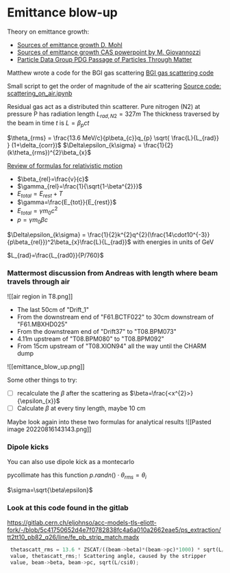 # Emittance blow-up

Theory on emittance growth:
* [Sources of emittance growth D. Mohl](https://cds.cern.ch/record/941314/files/p245.pdf)
* [Sources of emittance growth CAS powerpoint by M. Giovannozzi](https://cas.web.cern.ch/sites/default/files/lectures/trieste-2005/giovannozzi-final.pdf)
* [Particle Data Group PDG Passage of Particles Through Matter](https://pdg.lbl.gov/2020/reviews/rpp2020-rev-passage-particles-matter.pdf)

Matthew wrote a code for the BGI gas scattering
[BGI gas scattering code](https://gitlab.cern.ch/mfraser/ps-injection-matching-analysis/-/blob/master/BGI_gas_scattering.ipynb)

Small script to get the order of magnitude of the air scattering
[Source code: scattering_on_air.ipynb](https://gitlab.cern.ch/eljohnso/quad-scan-east/-/blob/master/scattering_on_air.ipynb)

Residual gas act as a distributed thin scatterer. Pure nitrogen (N2) at pressure P has radiation length $L_{rad,N2}=327m$ The thickness traversed by the beam in time $t$ is $L=β_{p}ct$

$\theta_{rms} = \frac{13.6 MeV/c}{p\beta_{c}}q_{p} \sqrt{ \frac{L}{L_{rad}} } (1+\delta_{corr})$
$\Delta\epsilon_{k\sigma} = \frac{1}{2}(k\theta_{rms})^{2}\beta_{x}$

[Review of formulas for relativistic motion](https://uspas.fnal.gov/materials/12MSU/rellect.pdf)
-   $\beta_{rel}=\frac{v}{c}$
-   $\gamma_{rel}=\frac{1}{\sqrt{1-\beta^{2}}}$
-   $E_{total}=E_{rest}+T$
-   $\gamma=\frac{E_{tot}}{E_{rest}}$
-   $E_{total}=\gamma m_{0}c^{2}$
-   $p=\gamma m_{0} \beta c$

$\Delta\epsilon_{k\sigma} = \frac{1}{2}k^{2}q^{2}(\frac{14\cdot10^{-3}}{p\beta_{rel}})^2\beta_{x}\frac{L}{L_{rad}}$ with energies in units of GeV

$L_{rad}=\frac{L_{rad0}}{P/760}$

### Mattermost discussion from Andreas with length where beam travels through air
![[air region in T8.png]]
-   The last 50cm of "Drift_1"
-   From the downstream end of "F61.BCTF022" to 30cm downstream of "F61.MBXHD025"
-   From the downstream end of "Drift37" to "T08.BPM073"
-   4.11m upstream of "T08.BPM080" to "T08.BPM092"
-   From 15cm upstream of "T08.XION94" all the way until the CHARM dump

![[emittance_blow_up.png]]

Some other things to try:
* [ ] recalculate the $\beta$ after the scattering as $\beta=\frac{<x^{2}>}{\epsilon_{x}}$ 
* [ ] Calculate $\beta$ at every tiny length, maybe 10 cm

Maybe look again into these two formulas for analytical results
![[Pasted image 20220816143143.png]]


### Dipole kicks
You can also use dipole kick as a montecarlo

pycollimate has this function
$p.randn()\cdot\theta_{rms} = \theta_{i}$

$\sigma=\sqrt{\beta\epsilon}$


### Look at this code found in the gitlab
https://gitlab.cern.ch/eljohnso/acc-models-tls-eliott-fork/-/blob/5c41750652d4e7f0782838fc4a6a010a2662eae5/ps_extraction/tt2tt10_pb82_q26/line/fe_pb_strip_match.madx
```python
 thetascatt_rms = 13.6 * ZSCAT/((beam->beta)*(beam->pc)*1000) * sqrt(L/csi0) * (1+0.038*log(L/csi0));
 value, thetascatt_rms;! Scattering angle, caused by the stripper
 value, beam->beta, beam->pc, sqrt(L/csi0);
```
